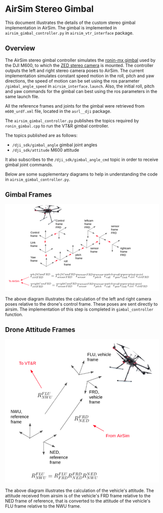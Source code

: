 # AirSim Stereo Gimbal

This document illustrates the details of the custom stereo gimbal implementation in AirSim. The gimbal is implemented in `airsim_gimbal_controller.py` in `airsim_vtr_interface` package.


## Overview

The AirSim stereo gimbal controller simulates the [ronin-mx gimbal](https://www.dji.com/ca/ronin-mx) used by the DJI M600, to which the [ZED stereo camera](https://www.stereolabs.com/zed/) is mounted. The controller outputs the left and right stereo camera poses to AirSim. The current implementation simulates constant speed motion in the roll, pitch and yaw directions, the speed of motion can be set using the ros parameter `/gimbal_angle_speed` in `airsim_interface.launch`. Also, the initial roll, pitch and yaw commands for the gimbal can best using the ros parameters in the same launch file.

All the reference frames and joints for the gimbal were retrieved from `m600_urdf.xml` file, located in the `asrl__dji` package. 

The `airsim_gimbal_controller.py` publishes the topics required by `ronin_gimbal.cpp` to run the VT&R gimbal controller. 

The topics published are as follows:

* `/dji_sdk/gimbal_angle` gimbal joint angles
* `/dji_sdk/attitude` M600 attitude

It also subscribes to the `/dji_sdk/gimbal_angle_cmd` topic in order to receive gimbal joint commands.

Below are some supplementary diagrams to help in understanding the code in `airsim_gimbal_controller.py`. 

## Gimbal Frames

![Schematic of the required reference frames required for calculating stereo pair poses](./pics/Gimbal_Links.png) 

The above diagram illustrates the calculation of the left and right camera poses relative to the drone's control frame. These poses are sent directly to airsim. The implementation of this step is completed in `gimbal_controller` function.

## Drone Attitude Frames

![Schematic of the required reference frames for calculating vehicle attitude](./pics/Attitude_Transform.png)

The above diagram illustrates the calculation of the vehicle's attitude. The attitude received from airsim is of the vehicle's FRD frame relative to the NED frame of reference, that is converted to the attitude of the vehicle's FLU frame relative to the NWU frame. 

